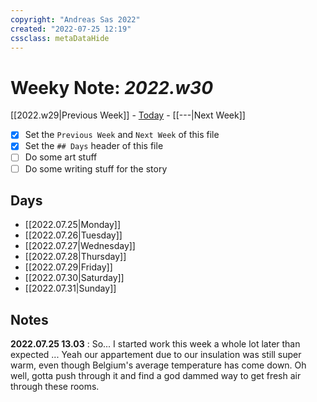 ```yaml
---
copyright: "Andreas Sas 2022"
created: "2022-07-25 12:19"
cssclass: metaDataHide
---
```


# Weeky Note: *2022.w30*
 [[2022.w29|Previous Week]] - [Today](obsidian://advanced-uri?daily=true) - [[---|Next Week]]

- [x] Set the `Previous Week` and `Next Week` of this file
- [x] Set the `## Days` header of this file
- [ ] Do some art stuff
- [ ] Do some writing stuff for the story

## Days
- [[2022.07.25|Monday]]
- [[2022.07.26|Tuesday]]
- [[2022.07.27|Wednesday]]
- [[2022.07.28|Thursday]]
- [[2022.07.29|Friday]]
- [[2022.07.30|Saturday]]
- [[2022.07.31|Sunday]]

## Notes

**2022.07.25 13.03** :
So... I started work this week a whole lot later than expected ... Yeah our appartement due to our insulation was still super warm, even though Belgium's average temperature has come down. Oh well, gotta push through it and find a god dammed way to get fresh air through these rooms.
